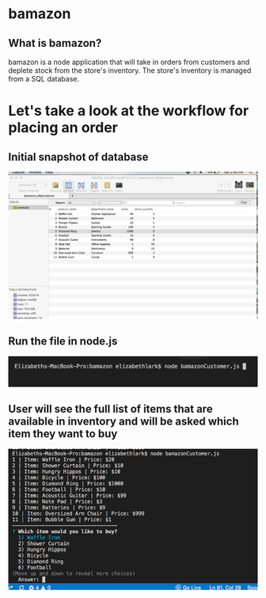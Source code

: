 # bamazon


## What is bamazon? 
bamazon is a node application that will take in orders from customers and deplete stock from the store's inventory. The store's inventory is managed from a SQL database. 

# Let's take a look at the workflow for placing an order

## Initial snapshot of database
![beginningDB](https://github.com/ELark2016/bamazon/blob/master/images/Starting_SnapShot_of_Database.png)

## Run the file in node.js
![runNodeJS](https://github.com/ELark2016/bamazon/blob/master/images/node_bamazon_js.png)

## User will see the full list of items that are available in inventory and will be asked which item they want to buy
![InventoryList](https://github.com/ELark2016/bamazon/blob/master/images/inventoryList.png)






